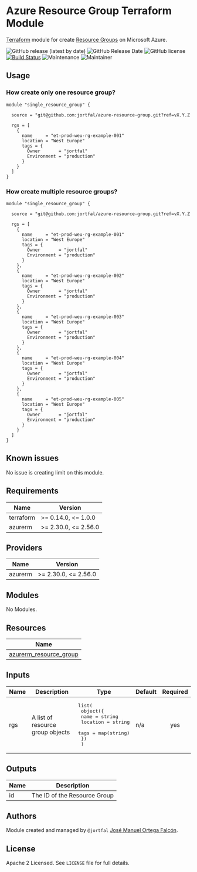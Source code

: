 # Azure Resource Group Terraform Module

[Terraform](https://www.terraform.io/) module for create [Resource Groups](https://docs.microsoft.com/en-us/azure/azure-resource-manager/management/manage-resource-groups-portal#what-is-a-resource-group) on Microsoft Azure.

![GitHub release (latest by date)](https://img.shields.io/github/v/release/jortfal/azure-resource-group)
![GitHub Release Date](https://img.shields.io/github/release-date/jortfal/azure-resource-group)
![GitHub license](https://img.shields.io/github/license/jortfal/azure-resource-group)
[![Build Status](https://github.com/jortfal/semantic-release-terraform-config/workflows/Test/badge.svg)](https://github.com/jortfal/azure-resource-group/actions?query=workflow%3ATest+branch%3Amaster) 
![Maintenance](https://img.shields.io/maintenance/yes/2021?color=green)
![Maintainer](https://img.shields.io/badge/maintainer-jortfal-green)

## Usage

### How create only one resource group?

```hcl
module "single_resource_group" {

  source = "git@github.com:jortfal/azure-resource-group.git?ref=vX.Y.Z

  rgs = [
    {
      name     = "et-prod-weu-rg-example-001"
      location = "West Europe"
      tags = {
        Owner       = "jortfal"
        Environment = "production"
      }
    }
  ]
}
```

### How create multiple resource groups?

```hcl
module "single_resource_group" {

  source = "git@github.com:jortfal/azure-resource-group.git?ref=vX.Y.Z

  rgs = [
    {
      name     = "et-prod-weu-rg-example-001"
      location = "West Europe"
      tags = {
        Owner       = "jortfal"
        Environment = "production"
      }
    },
    {
      name     = "et-prod-weu-rg-example-002"
      location = "West Europe"
      tags = {
        Owner       = "jortfal"
        Environment = "production"
      }
    },
    {
      name     = "et-prod-weu-rg-example-003"
      location = "West Europe"
      tags = {
        Owner       = "jortfal"
        Environment = "production"
      }
    },
    {
      name     = "et-prod-weu-rg-example-004"
      location = "West Europe"
      tags = {
        Owner       = "jortfal"
        Environment = "production"
      }
    },
    {
      name     = "et-prod-weu-rg-example-005"
      location = "West Europe"
      tags = {
        Owner       = "jortfal"
        Environment = "production"
      }
    }
  ]
}
```

## Known issues

No issue is creating limit on this module.

<!--- BEGIN_TF_DOCS --->
## Requirements

| Name | Version |
|------|---------|
| terraform | >= 0.14.0, <= 1.0.0 |
| azurerm | >= 2.30.0, <= 2.56.0 |

## Providers

| Name | Version |
|------|---------|
| azurerm | >= 2.30.0, <= 2.56.0 |

## Modules

No Modules.

## Resources

| Name |
|------|
| [azurerm_resource_group](https://registry.terraform.io/providers/hashicorp/azurerm/latest/docs/resources/resource_group) |

## Inputs

| Name | Description | Type | Default | Required |
|------|-------------|------|---------|:--------:|
| rgs | A list of resource group objects | <pre>list(<br>    object({<br>      name     = string<br>      location = string<br>      tags     = map(string)<br>    })<br>  )</pre> | n/a | yes |

## Outputs

| Name | Description |
|------|-------------|
| id | The ID of the Resource Group |

<!--- END_TF_DOCS --->

## Authors

Module created and managed by `@jortfal` [José Manuel Ortega Falcón](https://www.jortfal.es).

## License

Apache 2 Licensed. See `LICENSE` file for full details.
